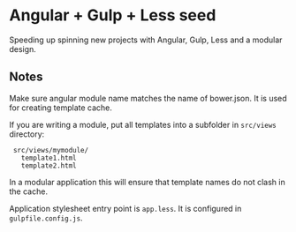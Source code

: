 # Angular + Gulp + Less seed

Speeding up spinning new projects with Angular, Gulp, Less and a modular design.

## Notes

 Make sure angular module name matches the name of bower.json. It is used for creating template cache.

 If you are writing a module, put all templates into a subfolder in `src/views` directory:
 ```
  src/views/mymodule/
    template1.html
    template2.html
 ```

 In a modular application this will ensure that template names do not clash in the cache.


 Application stylesheet entry point is `app.less`. It is configured in `gulpfile.config.js`.